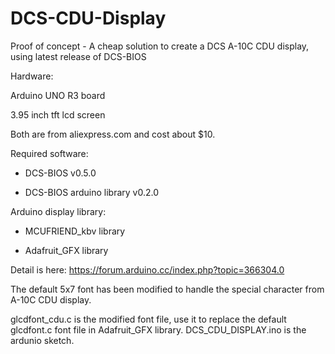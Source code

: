 # DCS-CDU-Display
Proof of concept - A cheap solution to create a DCS A-10C CDU display, using latest release of DCS-BIOS


Hardware:

  Arduino UNO R3 board
  
  3.95 inch tft lcd screen
  
  Both are from aliexpress.com and cost about $10. 
  

Required software:

- DCS-BIOS v0.5.0

- DCS-BIOS arduino library v0.2.0

Arduino display library:

  - MCUFRIEND_kbv library
  
  - Adafruit_GFX library
  
Detail is here: https://forum.arduino.cc/index.php?topic=366304.0


The default 5x7 font has been modified to handle the special character from A-10C CDU display. 

glcdfont_cdu.c is the modified font file, use it to replace the default glcdfont.c font file in Adafruit_GFX library. 
DCS_CDU_DISPLAY.ino is the ardunio sketch.

